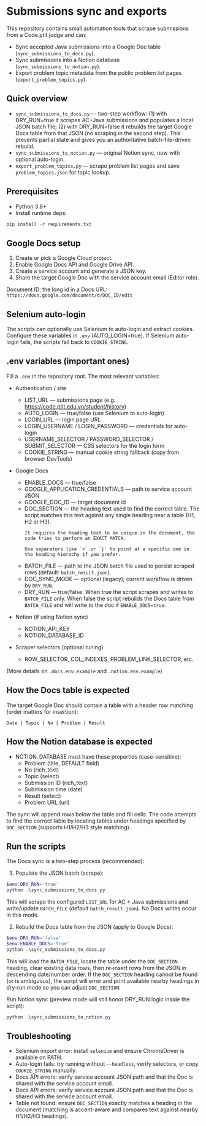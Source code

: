 
# Submissions sync and exports

This repository contains small automation tools that scrape submissions from a Code.ptit judge and can:
- Sync accepted Java submissions into a Google Doc table (`sync_submissions_to_docs.py`).
- Sync submissions into a Notion database (`sync_submissions_to_notion.py`).
- Export problem topic metadata from the public problem list pages (`export_problem_topics.py`).

## Quick overview
- `sync_submissions_to_docs.py` — two-step workflow: (1) with DRY_RUN=true it scrapes AC+Java submissions and populates a local JSON batch file; (2) with DRY_RUN=false it rebuilds the target Google Docs table from that JSON (no scraping in the second step). This prevents partial state and gives you an authoritative batch-file-driven rebuild.
- `sync_submissions_to_notion.py` — original Notion sync, now with optional auto-login.
- `export_problem_topics.py` — scrape problem list pages and save `problem_topics.json` for topic lookup.

## Prerequisites
- Python 3.8+
- Install runtime deps:

```powershell
pip install -r requirements.txt
```

## Google Docs setup
1. Create or pick a Google Cloud project.
2. Enable Google Docs API and Google Drive API.
3. Create a service account and generate a JSON key.
4. Share the target Google Doc with the service account email (Editor role).

Document ID: the long id in a Docs URL: `https://docs.google.com/document/d/DOC_ID/edit`

## Selenium auto-login
The scripts can optionally use Selenium to auto-login and extract cookies. Configure these variables in `.env` (AUTO_LOGIN=true). If Selenium auto-login fails, the scripts fall back to `COOKIE_STRING`.

## .env variables (important ones)
Fill a `.env` in the repository root. The most relevant variables:

- Authentication / site
  - LIST_URL — submissions page (e.g. https://code.ptit.edu.vn/student/history)
  - AUTO_LOGIN — true/false (use Selenium to auto-login)
  - LOGIN_URL — login page URL
  - LOGIN_USERNAME / LOGIN_PASSWORD — credentials for auto-login
  - USERNAME_SELECTOR / PASSWORD_SELECTOR / SUBMIT_SELECTOR — CSS selectors for the login form
  - COOKIE_STRING — manual cookie string fallback (copy from browser DevTools)

- Google Docs
  - ENABLE_DOCS — true/false
  - GOOGLE_APPLICATION_CREDENTIALS — path to service account JSON
  - GOOGLE_DOC_ID — target document id
  - DOC_SECTION — the heading text used to find the correct table. The script matches this text against any single heading near a table (H1, H2 or H3). 
    ```
    It requires the heading text to be unique in the document, the code tries to perform an EXACT MATCH. 
    
    Use separators like `>` or `|` to point at a specific one in the heading hierachy if you prefer.
    ```
  - BATCH_FILE — path to the JSON batch file used to persist scraped rows (default: `batch_result.json`).
  - DOC_SYNC_MODE — optional (legacy); current workflow is driven by `DRY_RUN`.
  - DRY_RUN — true/false. When true the script scrapes and writes to `BATCH_FILE` only. When false the script rebuilds the Docs table from `BATCH_FILE` and will write to the doc if `ENABLE_DOCS=true`.

- Notion (if using Notion sync)
  - NOTION_API_KEY
  - NOTION_DATABASE_ID

- Scraper selectors (optional tuning)
  - ROW_SELECTOR, COL_INDEXES, PROBLEM_LINK_SELECTOR, etc.

(More details on `.docs.env.example` and `.notion.env.example`)

## How the Docs table is expected
The target Google Doc should contain a table with a header row matching (order matters for insertion):

```
Date | Topic | No | Problem | Result
```

## How the Notion database is expected
- NOTION_DATABASE must have these properties (case-sensitive):
  - Problem (title, DEFAULT field)
  - No (rich_text)
  - Topic (select)
  - Submission ID (rich_text)
  - Submission time (date)
  - Result (select)
  - Problem URL (url)

The sync will append rows below the table and fill cells. The code attempts to find the correct table by locating tables under headings specified by `DOC_SECTION` (supports H1/H2/H3 style matching).

## Run the scripts

The Docs sync is a two-step process (recommended):

1) Populate the JSON batch (scrape):

```powershell
$env:DRY_RUN='true'
python .\sync_submissions_to_docs.py
```

This will scrape the configured `LIST_URL` for AC + Java submissions and write/update `BATCH_FILE` (default `batch_result.json`). No Docs writes occur in this mode.

2) Rebuild the Docs table from the JSON (apply to Google Docs):

```powershell
$env:DRY_RUN='false'
$env:ENABLE_DOCS='true'
python .\sync_submissions_to_docs.py
```

This will load the `BATCH_FILE`, locate the table under the `DOC_SECTION` heading, clear existing data rows, then re-insert rows from the JSON in descending date/number order. If the `DOC_SECTION` heading cannot be found (or is ambiguous), the script will error and print available nearby headings in dry-run mode so you can adjust `DOC_SECTION`.

Run Notion sync (preview mode will still honor DRY_RUN logic inside the script):

```powershell
python .\sync_submissions_to_notion.py
```

## Troubleshooting
- Selenium import error: install `selenium` and ensure ChromeDriver is available on PATH.
- Auto-login fails: try running without `--headless`, verify selectors, or copy `COOKIE_STRING` manually.
- Docs API errors: verify service account JSON path and that the Doc is shared with the service account email.
 - Docs API errors: verify service account JSON path and that the Doc is shared with the service account email.
 - Table not found: ensure `DOC_SECTION` exactly matches a heading in the document (matching is accent-aware and compares text against nearby H1/H2/H3 headings).